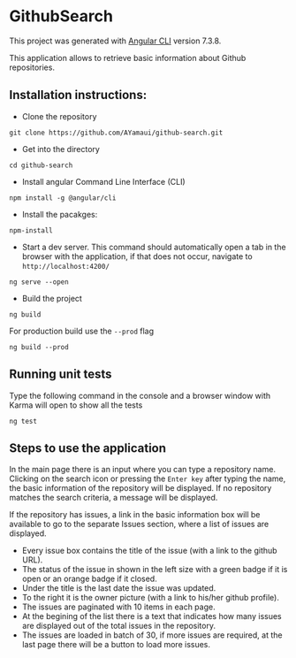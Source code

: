 # GithubSearch

This project was generated with [Angular CLI](https://github.com/angular/angular-cli) version 7.3.8.

This application allows to retrieve basic information about Github repositories. 

## Installation instructions:

* Clone the repository
```
git clone https://github.com/AYamaui/github-search.git
```

* Get into the directory
```
cd github-search
```

* Install angular Command Line Interface (CLI)
```
npm install -g @angular/cli
```

* Install the pacakges:
```
npm-install
```

* Start a dev server. This command should automatically open a tab in the browser with the application, if that does not occur, navigate to `http://localhost:4200/`
```
ng serve --open
```

* Build the project
```
ng build
```

For production build use the `--prod` flag
```
ng build --prod
```

## Running unit tests

Type the following command in the console and a browser window with Karma will open to show all the tests
```
ng test
```


## Steps to use the application
In the main page there is an input where you can type a repository name. Clicking on the search icon or pressing the `Enter key` after typing the name, the basic information of the repository will be displayed.
If no repository matches the search criteria, a message will be displayed.

If the repository has issues, a link in the basic information box will be available to go to the separate Issues section, where a list of issues are displayed.
* Every issue box contains the title of the issue (with a link to the github URL).
* The status of the issue in shown in the left size with a green badge if it is open or an orange badge if it closed.
* Under the title is the last date the issue was updated.
* To the right it is the owner picture (with a link to his/her github profile).
* The issues are paginated with 10 items in each page.
* At the begining of the list there is a text that indicates how many issues are displayed out of the total issues in the repository.
* The issues are loaded in batch of 30, if more issues are required, at the last page there will be a button to load more issues.


